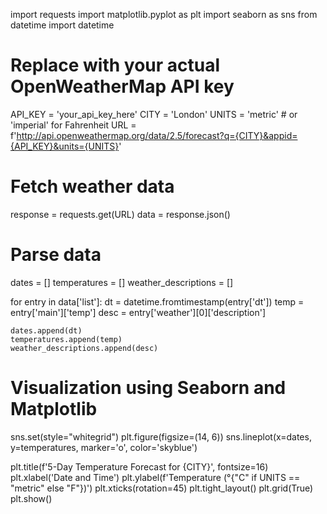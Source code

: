 import requests
import matplotlib.pyplot as plt
import seaborn as sns
from datetime import datetime

# Replace with your actual OpenWeatherMap API key
API_KEY = 'your_api_key_here'
CITY = 'London'
UNITS = 'metric'  # or 'imperial' for Fahrenheit
URL = f'http://api.openweathermap.org/data/2.5/forecast?q={CITY}&appid={API_KEY}&units={UNITS}'

# Fetch weather data
response = requests.get(URL)
data = response.json()

# Parse data
dates = []
temperatures = []
weather_descriptions = []

for entry in data['list']:
    dt = datetime.fromtimestamp(entry['dt'])
    temp = entry['main']['temp']
    desc = entry['weather'][0]['description']

    dates.append(dt)
    temperatures.append(temp)
    weather_descriptions.append(desc)

# Visualization using Seaborn and Matplotlib
sns.set(style="whitegrid")
plt.figure(figsize=(14, 6))
sns.lineplot(x=dates, y=temperatures, marker='o', color='skyblue')

plt.title(f'5-Day Temperature Forecast for {CITY}', fontsize=16)
plt.xlabel('Date and Time')
plt.ylabel(f'Temperature (°{"C" if UNITS == "metric" else "F"})')
plt.xticks(rotation=45)
plt.tight_layout()
plt.grid(True)
plt.show()
